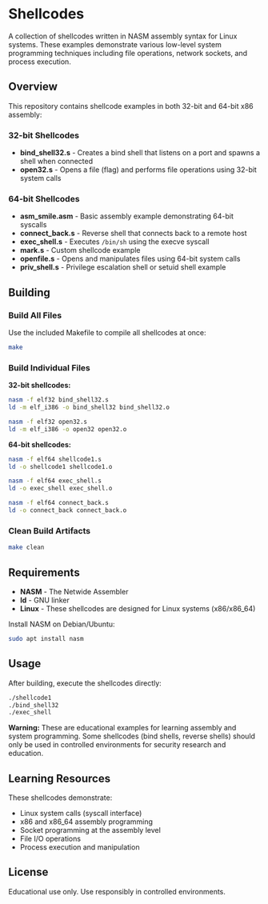 # Shellcodes

A collection of shellcodes written in NASM assembly syntax for Linux systems. These examples demonstrate various low-level system programming techniques including file operations, network sockets, and process execution.

## Overview

This repository contains shellcode examples in both 32-bit and 64-bit x86 assembly:

### 32-bit Shellcodes
- **bind_shell32.s** - Creates a bind shell that listens on a port and spawns a shell when connected
- **open32.s** - Opens a file (flag) and performs file operations using 32-bit system calls

### 64-bit Shellcodes
- **asm_smile.asm** - Basic assembly example demonstrating 64-bit syscalls
- **connect_back.s** - Reverse shell that connects back to a remote host
- **exec_shell.s** - Executes `/bin/sh` using the execve syscall
- **mark.s** - Custom shellcode example
- **openfile.s** - Opens and manipulates files using 64-bit system calls
- **priv_shell.s** - Privilege escalation shell or setuid shell example

## Building

### Build All Files
Use the included Makefile to compile all shellcodes at once:
```bash
make
```

### Build Individual Files

**32-bit shellcodes:**
```bash
nasm -f elf32 bind_shell32.s
ld -m elf_i386 -o bind_shell32 bind_shell32.o

nasm -f elf32 open32.s
ld -m elf_i386 -o open32 open32.o
```

**64-bit shellcodes:**
```bash
nasm -f elf64 shellcode1.s
ld -o shellcode1 shellcode1.o

nasm -f elf64 exec_shell.s
ld -o exec_shell exec_shell.o

nasm -f elf64 connect_back.s
ld -o connect_back connect_back.o
```

### Clean Build Artifacts
```bash
make clean
```

## Requirements

- **NASM** - The Netwide Assembler
- **ld** - GNU linker
- **Linux** - These shellcodes are designed for Linux systems (x86/x86_64)

Install NASM on Debian/Ubuntu:
```bash
sudo apt install nasm
```

## Usage

After building, execute the shellcodes directly:
```bash
./shellcode1
./bind_shell32
./exec_shell
```

**Warning:** These are educational examples for learning assembly and system programming. Some shellcodes (bind shells, reverse shells) should only be used in controlled environments for security research and education.

## Learning Resources

These shellcodes demonstrate:
- Linux system calls (syscall interface)
- x86 and x86_64 assembly programming
- Socket programming at the assembly level
- File I/O operations
- Process execution and manipulation

## License

Educational use only. Use responsibly in controlled environments.
